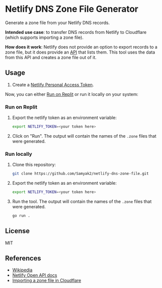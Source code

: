 # Netlify DNS Zone File Generator

Generate a zone file from your Netlify DNS records.

**Intended use case**: to transfer DNS records from Netlify to Cloudflare (which supports importing a zone file).

**How does it work**: Netlify does not provide an option to export records to a zone file, but it does provide an [API](https://open-api.netlify.com/#tag/dnsZone/operation/getDnsRecords) that lists them. This tool uses the data from this API and creates a zone file out of it.

## Usage

1. Create a [Netlify Personal Access Token](https://app.netlify.com/user/applications#personal-access-tokens).

Now, you can either [Run on Replit](https://replit.com/@samyaks/netlify-dns-zone-file) or run it locally on your system:

### Run on Replit

1. Export the netlify token as an environment variable:
    ```bash
    export NETLIFY_TOKEN=<your token here>
    ```
1. Click on "Run". The output will contain the names of the `.zone` files that were generated.

### Run locally

1. Clone this repository:
    ```bash
    git clone https://github.com/Samyak2/netlify-dns-zone-file.git
    ```
1. Export the netlify token as an environment variable:
    ```bash
    export NETLIFY_TOKEN=<your token here>
    ```
1. Run the tool. The output will contain the names of the `.zone` files that were generated.
    ```bash
    go run .
    ```


## License

MIT

## References

- [Wikipedia](https://en.wikipedia.org/wiki/Zone_file)
- [Netlify Open API docs](https://open-api.netlify.com/#tag/dnsZone/operation/getDnsRecords)
- [Importing a zone file in Cloudflare](https://developers.cloudflare.com/dns/manage-dns-records/how-to/import-and-export/#format-your-zone-file)
